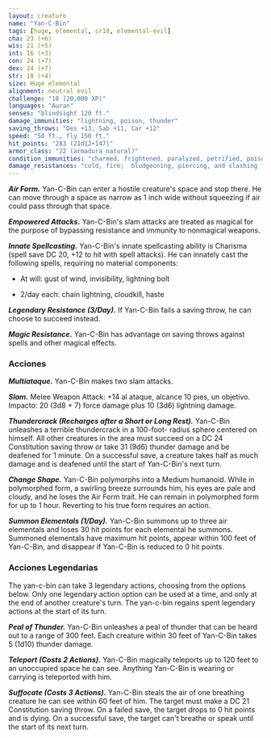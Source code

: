 ```yaml
---
layout: creature
name: "Yan-C-Bin"
tags: [huge, elemental, cr18, elemental-evil]
cha: 23 (+6)
wis: 21 (+5)
int: 16 (+3)
con: 24 (+7)
dex: 24 (+7)
str: 18 (+4)
size: Huge elemental
alignment: neutral evil
challenge: "18 (20,000 XP)"
languages: "Auran"
senses: "blindsight 120 ft."
damage_immunities: "lightning, poison, thunder"
saving_throws: "Des +13, Sab +11, Car +12"
speed: "50 ft., fly 150 ft."
hit_points: "283 (21d12+147)"
armor_class: "22 (armadura natural)"
condition_immunities: "charmed, frightened, paralyzed, petrified, poisoned, prone, restrained"
damage_resistances: "cold, fire;  bludgeoning, piercing, and slashing from nonmagical weapons"
---
```


***Air Form.*** Yan-C-Bin can enter a hostile creature's space and stop there. He can move through a space as narrow as 1 inch wide without squeezing if air could pass through that space.

***Empowered Attacks.*** Yan-C-Bin's slam attacks are treated as magical for the purpose of bypassing resistance and immunity to nonmagical weapons.

***Innate Spellcasting.*** Yan-C-Bin's innate spellcasting ability is Charisma (spell save DC 20, +12 to hit with spell attacks). He can innately cast the following spells, requiring no material components:

* At will: gust of wind, invisibility, lightning bolt

* 2/day each: chain lightning, cloudkill, haste

***Legendary Resistance (3/Day).*** If Yan-C-Bin fails a saving throw, he can choose to succeed instead.

***Magic Resistance.*** Yan-C-Bin has advantage on saving throws against spells and other magical effects.

### Acciones

***Multiataque.*** Yan-C-Bin makes two slam attacks.

***Slam.*** Melee Weapon Attack: +14 al ataque, alcance 10 pies, un objetivo. Impacto: 20 (3d8 + 7) force damage plus 10 (3d6) lightning damage.

***Thundercrack (Recharges after a Short or Long Rest).*** Yan-C-Bin unleashes a terrible thundercrack in a 100-foot- radius sphere centered on himself. All other creatures in the area must succeed on a DC 24 Constitution saving throw or take 31 (9d6) thunder damage and be deafened for 1 minute. On a successful save, a creature takes half as much damage and is deafened until the start of Yan-C-Bin's next turn.

***Change Shape.*** Yan-C-Bin polymorphs into a Medium humanoid. While in polymorphed form, a swirling breeze surrounds him, his eyes are pale and cloudy, and he loses the Air Form trait. He can remain in polymorphed form for up to 1 hour. Reverting to his true form requires an action.

***Summon Elementals (1/Day).*** Yan-C-Bin summons up to three air elementals and loses 30 hit points for each elemental he summons. Summoned elementals have maximum hit points, appear within 100 feet of Yan-C-Bin, and disappear if Yan-C-Bin is reduced to 0 hit points.

### Acciones Legendarias

The yan-c-bin can take 3 legendary actions, choosing from the options below. Only one legendary action option can be used at a time, and only at the end of another creature's turn. The yan-c-bin regains spent legendary actions at the start of its turn.

***Peal of Thunder.*** Yan-C-Bin unleashes a peal of thunder that can be heard out to a range of 300 feet. Each creature within 30 feet of Yan-C-Bin takes 5 (1d10) thunder damage.

***Teleport (Costs 2 Actions).*** Yan-C-Bin magically teleports up to 120 feet to an unoccupied space he can see. Anything Yan-C-Bin is wearing or carrying is teleported with him.

***Suffocate (Costs 3 Actions).*** Yan-C-Bin steals the air of one breathing creature he can see within 60 feet of him. The target must make a DC 21 Constitution saving throw. On a failed save, the target drops to 0 hit points and is dying. On a successful save, the target can't breathe or speak until the start of its next turn.